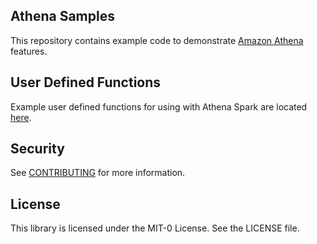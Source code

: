 ## Athena Samples

This repository contains example code to demonstrate [Amazon Athena](https://aws.amazon.com/athena/) features.

## User Defined Functions
Example user defined functions for using with Athena Spark are located [here](https://github.com/aws-samples/athena-samples/tree/main/examples/spark-udfs).

## Security

See [CONTRIBUTING](CONTRIBUTING.md#security-issue-notifications) for more information.

## License

This library is licensed under the MIT-0 License. See the LICENSE file.

